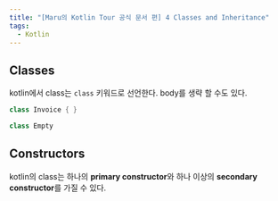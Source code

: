 ```yaml
---
title: "[Maru의 Kotlin Tour 공식 문서 편] 4 Classes and Inheritance"
tags:
  - Kotlin
---
```


## Classes

kotlin에서 class는 `class` 키워드로 선언한다. body를 생략 할 수도 있다.

```kotlin
class Invoice { }

class Empty
```

## Constructors

kotlin의 class는 하나의 **primary constructor**와 하나 이상의 **secondary constructor**를 가질 수 있다.
